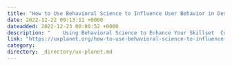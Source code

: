 ```yaml
---
title: "How to Use Behavioral Science to Influence User Behavior in Design"
date: 2022-12-22 09:13:11 +0000
dateadded: 2022-12-23 00:00:52 +0000
description: "    Using Behavioral Science to Enhance Your Skillset  Continue reading on UX Planet »  "
link: "https://uxplanet.org/how-to-use-behavioral-science-to-influence-user-behavior-in-design-581dc0805f7c?source=rss----819cc2aaeee0---4"
category:
directory: _directory/ux-planet.md
---
```

